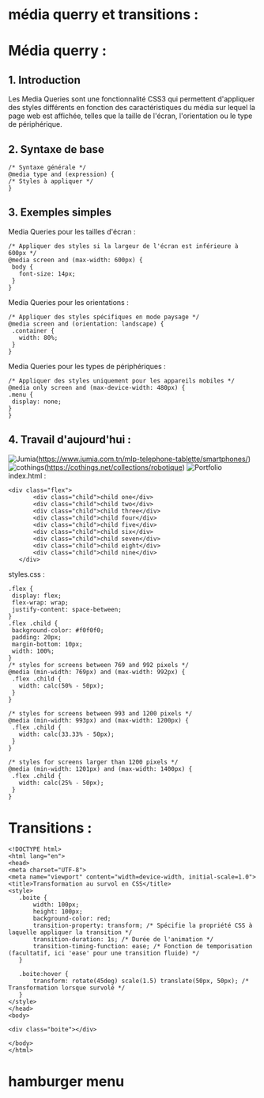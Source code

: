 # média querry et transitions :  
# Média querry : 
## 1. Introduction
Les Media Queries sont une fonctionnalité CSS3 qui permettent d'appliquer des styles différents en fonction des caractéristiques du média sur lequel la page web est affichée, telles que la taille de l'écran, l'orientation ou le type de périphérique.

## 2. Syntaxe de base
   ```
  /* Syntaxe générale */
@media type and (expression) {
  /* Styles à appliquer */
}
   ```
## 3. Exemples simples
   Media Queries pour les tailles d'écran :
 ```
/* Appliquer des styles si la largeur de l'écran est inférieure à 600px */
@media screen and (max-width: 600px) {
  body {
    font-size: 14px;
  }
}
 ```
Media Queries pour les orientations :
 ```
/* Appliquer des styles spécifiques en mode paysage */
@media screen and (orientation: landscape) {
  .container {
    width: 80%;
  }
}
 ```
Media Queries pour les types de périphériques :
   ```  
/* Appliquer des styles uniquement pour les appareils mobiles */
@media only screen and (max-device-width: 480px) {
  .menu {
    display: none;
  }
}
 ```
## 4. Travail d'aujourd'hui : 
![Jumia](https://github.com/MariemTlatli/porfolio/assets/127855946/25a9c65a-35d9-4739-9f2f-d7e5e84961d7)(https://www.jumia.com.tn/mlp-telephone-tablette/smartphones/)
![cothings](https://github.com/MariemTlatli/porfolio/assets/127855946/87ce637d-9750-47d4-93ee-0b864dc5abdf)(https://cothings.net/collections/robotique)
![Portfolio](https://github.com/MariemTlatli/porfolio/assets/127855946/e70e9515-3cb7-4062-800f-33694b1345fb)
index.html : 
 ```
<div class="flex">
        <div class="child">child one</div>
        <div class="child">child two</div>
        <div class="child">child three</div>
        <div class="child">child four</div>
        <div class="child">child five</div>
        <div class="child">child six</div>
        <div class="child">child seven</div>
        <div class="child">child eight</div>
        <div class="child">child nine</div>
    </div>
 ```
styles.css : 
 ```
.flex {
  display: flex;
  flex-wrap: wrap;
  justify-content: space-between;
}
.flex .child {
  background-color: #f0f0f0;
  padding: 20px;
  margin-bottom: 10px;
  width: 100%;
}
/* styles for screens between 769 and 992 pixels */
@media (min-width: 769px) and (max-width: 992px) {
  .flex .child {
    width: calc(50% - 50px);
  }
}

/* styles for screens between 993 and 1200 pixels */
@media (min-width: 993px) and (max-width: 1200px) {
  .flex .child {
    width: calc(33.33% - 50px);
  }
}

/* styles for screens larger than 1200 pixels */
@media (min-width: 1201px) and (max-width: 1400px) {
  .flex .child {
    width: calc(25% - 50px);
  }
}
 ```
# Transitions : 
 ```
<!DOCTYPE html>
<html lang="en">
<head>
<meta charset="UTF-8">
<meta name="viewport" content="width=device-width, initial-scale=1.0">
<title>Transformation au survol en CSS</title>
<style>
    .boite {
        width: 100px;
        height: 100px;
        background-color: red;
        transition-property: transform; /* Spécifie la propriété CSS à laquelle appliquer la transition */
        transition-duration: 1s; /* Durée de l'animation */
        transition-timing-function: ease; /* Fonction de temporisation (facultatif, ici 'ease' pour une transition fluide) */
    }

    .boite:hover {
        transform: rotate(45deg) scale(1.5) translate(50px, 50px); /* Transformation lorsque survolé */
    }
</style>
</head>
<body>

<div class="boite"></div>

</body>
</html>
 ```
# hamburger menu 

